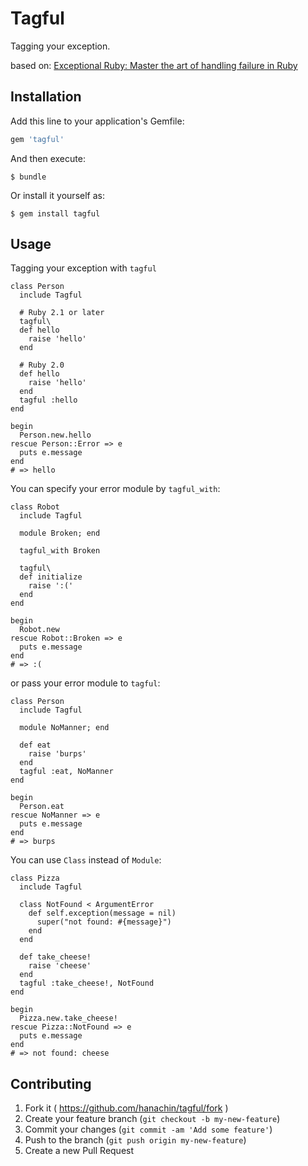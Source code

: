 # Tagful

Tagging your exception.

based on: [Exceptional Ruby: Master the art of handling failure in Ruby](http://exceptionalruby.com/)

## Installation

Add this line to your application's Gemfile:

```ruby
gem 'tagful'
```

And then execute:

    $ bundle

Or install it yourself as:

    $ gem install tagful

## Usage

Tagging your exception with `tagful`

    class Person
      include Tagful

      # Ruby 2.1 or later
      tagful\
      def hello
        raise 'hello'
      end

      # Ruby 2.0
      def hello
        raise 'hello'
      end
      tagful :hello
    end

    begin
      Person.new.hello
    rescue Person::Error => e
      puts e.message
    end
    # => hello

You can specify your error module by `tagful_with`:

    class Robot
      include Tagful

      module Broken; end

      tagful_with Broken

      tagful\
      def initialize
        raise ':('
      end
    end

    begin
      Robot.new
    rescue Robot::Broken => e
      puts e.message
    end
    # => :(

or pass your error module to `tagful`:

    class Person
      include Tagful

      module NoManner; end

      def eat
        raise 'burps'
      end
      tagful :eat, NoManner
    end

    begin
      Person.eat
    rescue NoManner => e
      puts e.message
    end
    # => burps

You can use `Class` instead of `Module`:

    class Pizza
      include Tagful

      class NotFound < ArgumentError
        def self.exception(message = nil)
          super("not found: #{message}")
        end
      end

      def take_cheese!
        raise 'cheese'
      end
      tagful :take_cheese!, NotFound
    end

    begin
      Pizza.new.take_cheese!
    rescue Pizza::NotFound => e
      puts e.message
    end
    # => not found: cheese

## Contributing

1. Fork it ( https://github.com/hanachin/tagful/fork )
2. Create your feature branch (`git checkout -b my-new-feature`)
3. Commit your changes (`git commit -am 'Add some feature'`)
4. Push to the branch (`git push origin my-new-feature`)
5. Create a new Pull Request
